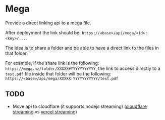 # Mega

Provide a direct linking api to a mega file.

After deployment the link should be: `https://<base>/api/mega/<id>:<key>/...`.

The idea is to share a folder and be able to have a direct link to the files in that folder.

For example, if the share link is the following: `https://mega.nz/folder/XXXXX#YYYYYYYYYYY`, the link to access directly to a `test.pdf` file inside that folder will be the following: `https://<base>/api/mega/XXXXX:YYYYYYYYYYY/test.pdf`

## TODO

- Move api to cloudflare (it supports nodejs streaming) ([cloudflare streaming](https://developers.cloudflare.com/workers/runtime-apis/streams/) vs [vercel streaming](https://vercel.com/docs/functions/streaming/quickstart))
